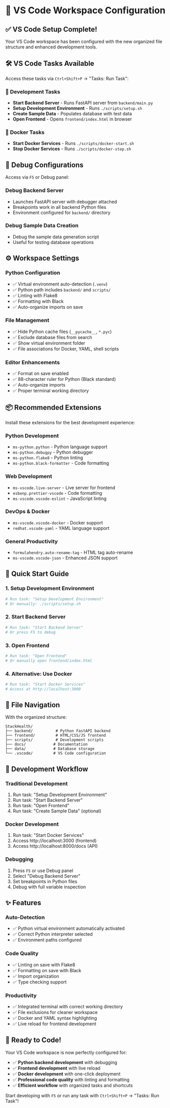 # 🎯 VS Code Workspace Configuration

## ✅ **VS Code Setup Complete!**

Your VS Code workspace has been configured with the new organized file structure and enhanced development tools.

## 🛠️ **VS Code Tasks Available**

Access these tasks via `Ctrl+Shift+P` → "Tasks: Run Task":

### 🚀 **Development Tasks**

- **Start Backend Server** - Runs FastAPI server from `backend/main.py`
- **Setup Development Environment** - Runs `./scripts/setup.sh`
- **Create Sample Data** - Populates database with test data
- **Open Frontend** - Opens `frontend/index.html` in browser

### 🐳 **Docker Tasks**

- **Start Docker Services** - Runs `./scripts/docker-start.sh`
- **Stop Docker Services** - Runs `./scripts/docker-stop.sh`

## 🐛 **Debug Configurations**

Access via `F5` or Debug panel:

### **Debug Backend Server**

- Launches FastAPI server with debugger attached
- Breakpoints work in all backend Python files
- Environment configured for `backend/` directory

### **Debug Sample Data Creation**

- Debug the sample data generation script
- Useful for testing database operations

## ⚙️ **Workspace Settings**

### **Python Configuration**

- ✅ Virtual environment auto-detection (`.venv`)
- ✅ Python path includes `backend/` and `scripts/`
- ✅ Linting with Flake8
- ✅ Formatting with Black
- ✅ Auto-organize imports on save

### **File Management**

- ✅ Hide Python cache files (`__pycache__`, `*.pyc`)
- ✅ Exclude database files from search
- ✅ Show virtual environment folder
- ✅ File associations for Docker, YAML, shell scripts

### **Editor Enhancements**

- ✅ Format on save enabled
- ✅ 88-character ruler for Python (Black standard)
- ✅ Auto-organize imports
- ✅ Proper terminal working directory

## 📦 **Recommended Extensions**

Install these extensions for the best development experience:

### **Python Development**

- `ms-python.python` - Python language support
- `ms-python.debugpy` - Python debugger
- `ms-python.flake8` - Python linting
- `ms-python.black-formatter` - Code formatting

### **Web Development**

- `ms-vscode.live-server` - Live server for frontend
- `esbenp.prettier-vscode` - Code formatting
- `ms-vscode.vscode-eslint` - JavaScript linting

### **DevOps & Docker**

- `ms-vscode.vscode-docker` - Docker support
- `redhat.vscode-yaml` - YAML language support

### **General Productivity**

- `formulahendry.auto-rename-tag` - HTML tag auto-rename
- `ms-vscode.vscode-json` - Enhanced JSON support

## 🚀 **Quick Start Guide**

### 1. **Setup Development Environment**

```bash
# Run task: "Setup Development Environment"
# Or manually: ./scripts/setup.sh
```

### 2. **Start Backend Server**

```bash
# Run task: "Start Backend Server"
# Or press F5 to debug
```

### 3. **Open Frontend**

```bash
# Run task: "Open Frontend"
# Or manually open frontend/index.html
```

### 4. **Alternative: Use Docker**

```bash
# Run task: "Start Docker Services"
# Access at http://localhost:3000
```

## 📁 **File Navigation**

With the organized structure:

```
StackHealth/
├── backend/          # Python FastAPI backend
├── frontend/         # HTML/CSS/JS frontend
├── scripts/          # Development scripts
├── docs/            # Documentation
├── data/            # Database storage
└── .vscode/         # VS Code configuration
```

## 🎯 **Development Workflow**

### **Traditional Development**

1. Run task: "Setup Development Environment"
2. Run task: "Start Backend Server"
3. Run task: "Open Frontend"
4. Run task: "Create Sample Data" (optional)

### **Docker Development**

1. Run task: "Start Docker Services"
2. Access http://localhost:3000 (frontend)
3. Access http://localhost:8000/docs (API)

### **Debugging**

1. Press `F5` or use Debug panel
2. Select "Debug Backend Server"
3. Set breakpoints in Python files
4. Debug with full variable inspection

## ✨ **Features**

### **Auto-Detection**

- ✅ Python virtual environment automatically activated
- ✅ Correct Python interpreter selected
- ✅ Environment paths configured

### **Code Quality**

- ✅ Linting on save with Flake8
- ✅ Formatting on save with Black
- ✅ Import organization
- ✅ Type checking support

### **Productivity**

- ✅ Integrated terminal with correct working directory
- ✅ File exclusions for cleaner workspace
- ✅ Docker and YAML syntax highlighting
- ✅ Live reload for frontend development

## 🎉 **Ready to Code!**

Your VS Code workspace is now perfectly configured for:

- ✅ **Python backend development** with debugging
- ✅ **Frontend development** with live reload
- ✅ **Docker development** with one-click deployment
- ✅ **Professional code quality** with linting and formatting
- ✅ **Efficient workflow** with organized tasks and shortcuts

Start developing with `F5` or run any task with `Ctrl+Shift+P` → "Tasks: Run Task"!
